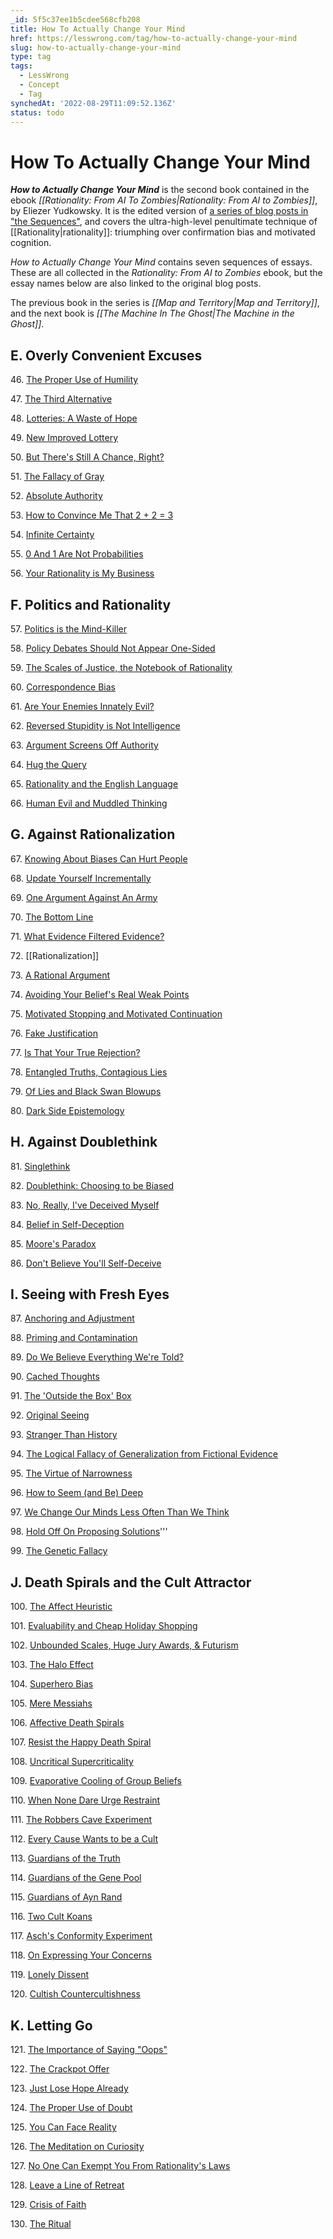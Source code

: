 ```yaml
---
_id: 5f5c37ee1b5cdee568cfb208
title: How To Actually Change Your Mind
href: https://lesswrong.com/tag/how-to-actually-change-your-mind
slug: how-to-actually-change-your-mind
type: tag
tags:
  - LessWrong
  - Concept
  - Tag
synchedAt: '2022-08-29T11:09:52.136Z'
status: todo
---
```


# How To Actually Change Your Mind

***How to Actually Change Your Mind*** is the second book contained in the ebook *[[Rationality: From AI To Zombies|Rationality: From AI to Zombies]]*, by Eliezer Yudkowsky. It is the edited version of [a series of blog posts in "the Sequences"](https://wiki.lesswrong.com/wiki/Original_sequences#How_to_Actually_Change_Your_Mind), and covers the ultra-high-level penultimate technique of [[Rationality|rationality]]: triumphing over confirmation bias and motivated cognition.

*How to Actually Change Your Mind* contains seven sequences of essays. These are all collected in the *Rationality: From AI to Zombies* ebook, but the essay names below are also linked to the original blog posts.

The previous book in the series is *[[Map and Territory|Map and Territory]]*, and the next book is *[[The Machine In The Ghost|The Machine in the Ghost]]*.

## E. Overly Convenient Excuses

46\. [The Proper Use of Humility](http://lesswrong.com/lw/gq/the_proper_use_of_humility/)

47\. [The Third Alternative](http://lesswrong.com/lw/hu/the_third_alternative/)

48\. [Lotteries: A Waste of Hope](http://lesswrong.com/lw/hl/lotteries_a_waste_of_hope/)

49\. [New Improved Lottery](http://lesswrong.com/lw/hm/new_improved_lottery/)

50\. [But There's Still A Chance, Right?](http://lesswrong.com/lw/ml/but_theres_still_a_chance_right/)

51\. [The Fallacy of Gray](http://lesswrong.com/lw/mm/the_fallacy_of_gray/)

52\. [Absolute Authority](http://lesswrong.com/lw/mn/absolute_authority/)

53\. [How to Convince Me That 2 + 2 = 3](http://lesswrong.com/lw/jr/how_to_convince_me_that_2_2_3/)

54\. [Infinite Certainty](http://lesswrong.com/lw/mo/infinite_certainty/)

55\. [0 And 1 Are Not Probabilities](http://lesswrong.com/lw/mp/0_and_1_are_not_probabilities/)

56\. [Your Rationality is My Business](http://lesswrong.com/lw/hn/your_rationality_is_my_business/)

## F. Politics and Rationality

57\. [Politics is the Mind-Killer](http://lesswrong.com/lw/gw/politics_is_the_mindkiller/)

58\. [Policy Debates Should Not Appear One-Sided](http://lesswrong.com/lw/gz/policy_debates_should_not_appear_onesided/)

59\. [The Scales of Justice, the Notebook of Rationality](http://lesswrong.com/lw/h1/the_scales_of_justice_the_notebook_of_rationality/)

60\. [Correspondence Bias](http://lesswrong.com/lw/hz/correspondence_bias/)

61\. [Are Your Enemies Innately Evil?](http://lesswrong.com/lw/i0/are_your_enemies_innately_evil/)

62\. [Reversed Stupidity is Not Intelligence](http://lesswrong.com/lw/lw/reversed_stupidity_is_not_intelligence/)

63\. [Argument Screens Off Authority](http://lesswrong.com/lw/lx/argument_screens_off_authority/)

64\. [Hug the Query](http://lesswrong.com/lw/ly/hug_the_query/)

65\. [Rationality and the English Language](http://lesswrong.com/lw/jc/rationality_and_the_english_language/)

66\. [Human Evil and Muddled Thinking](http://lesswrong.com/lw/jd/human_evil_and_muddled_thinking/)

## G. Against Rationalization

67\. [Knowing About Biases Can Hurt People](http://lesswrong.com/lw/he/knowing_about_biases_can_hurt_people/)

68\. [Update Yourself Incrementally](http://lesswrong.com/lw/ij/update_yourself_incrementally/)

69\. [One Argument Against An Army](http://lesswrong.com/lw/ik/one_argument_against_an_army/)

70\. [The Bottom Line](http://lesswrong.com/lw/js/the_bottom_line/)

71\. [What Evidence Filtered Evidence?](http://lesswrong.com/lw/jt/what_evidence_filtered_evidence/)

72\. [[Rationalization]]

73\. [A Rational Argument](http://lesswrong.com/lw/jw/a_rational_argument/)

74\. [Avoiding Your Belief's Real Weak Points](http://lesswrong.com/lw/jy/avoiding_your_beliefs_real_weak_points/)

75\. [Motivated Stopping and Motivated Continuation](http://lesswrong.com/lw/km/motivated_stopping_and_motivated_continuation/)

76\. [Fake Justification](http://lesswrong.com/lw/kq/fake_justification/)

77\. [Is That Your True Rejection?](http://lesswrong.com/lw/wj/is_that_your_true_rejection/)

78\. [Entangled Truths, Contagious Lies](http://lesswrong.com/lw/uw/entangled_truths_contagious_lies/)

79\. [Of Lies and Black Swan Blowups](http://lesswrong.com/lw/9a/of_lies_and_black_swan_blowups/)

80\. [Dark Side Epistemology](http://lesswrong.com/lw/uy/dark_side_epistemology/)

## H. Against Doublethink

81\. [Singlethink](http://lesswrong.com/lw/k0/singlethink/)

82\. [Doublethink: Choosing to be Biased](http://lesswrong.com/lw/je/doublethink_choosing_to_be_biased/)

83\. [No, Really, I've Deceived Myself](http://lesswrong.com/lw/r/no_really_ive_deceived_myself/)

84\. [Belief in Self-Deception](http://lesswrong.com/lw/s/belief_in_selfdeception/)

85\. [Moore's Paradox](http://lesswrong.com/lw/1f/moores_paradox/)

86\. [Don't Believe You'll Self-Deceive](http://lesswrong.com/lw/1o/dont_believe_youll_selfdeceive/)

## I. Seeing with Fresh Eyes

87\. [Anchoring and Adjustment](http://lesswrong.com/lw/j7/anchoring_and_adjustment/)

88\. [Priming and Contamination](http://lesswrong.com/lw/k3/priming_and_contamination/)

89\. [Do We Believe Everything We're Told?](http://lesswrong.com/lw/k4/do_we_believe_everything_were_told/)

90\. [Cached Thoughts](http://lesswrong.com/lw/k5/cached_thoughts/)

91\. [The 'Outside the Box' Box](http://lesswrong.com/lw/k6/the_outside_the_box_box/)

92\. [Original Seeing](http://lesswrong.com/lw/k7/original_seeing/)

93\. [Stranger Than History](http://lesswrong.com/lw/j1/stranger_than_history/)

94\. [The Logical Fallacy of Generalization from Fictional Evidence](http://lesswrong.com/lw/k9/the_logical_fallacy_of_generalization_from/)

95\. [The Virtue of Narrowness](http://lesswrong.com/lw/ic/the_virtue_of_narrowness/)

96\. [How to Seem (and Be) Deep](http://lesswrong.com/lw/k8/how_to_seem_and_be_deep/)

97\. [We Change Our Minds Less Often Than We Think](http://lesswrong.com/lw/jx/we_change_our_minds_less_often_than_we_think/)

98\. [Hold Off On Proposing Solutions](http://lesswrong.com/lw/ka/hold_off_on_proposing_solutions/)'''

99\. [The Genetic Fallacy](http://lesswrong.com/lw/s3/the_genetic_fallacy/)

## J. Death Spirals and the Cult Attractor

100\. [The Affect Heuristic](http://lesswrong.com/lw/lg/the_affect_heuristic/)

101\. [Evaluability and Cheap Holiday Shopping](http://lesswrong.com/lw/lh/evaluability_and_cheap_holiday_shopping/)

102\. [Unbounded Scales, Huge Jury Awards, & Futurism](http://lesswrong.com/lw/li/unbounded_scales_huge_jury_awards_futurism/)

103\. [The Halo Effect](http://lesswrong.com/lw/lj/the_halo_effect/)

104\. [Superhero Bias](http://lesswrong.com/lw/lk/superhero_bias/)

105\. [Mere Messiahs](http://lesswrong.com/lw/ll/mere_messiahs/)

106\. [Affective Death Spirals](http://lesswrong.com/lw/lm/affective_death_spirals/)

107\. [Resist the Happy Death Spiral](http://lesswrong.com/lw/ln/resist_the_happy_death_spiral/)

108\. [Uncritical Supercriticality](http://lesswrong.com/lw/lo/uncritical_supercriticality/)

109\. [Evaporative Cooling of Group Beliefs](http://lesswrong.com/lw/lr/evaporative_cooling_of_group_beliefs/)

110\. [When None Dare Urge Restraint](http://lesswrong.com/lw/ls/when_none_dare_urge_restraint/)

111\. [The Robbers Cave Experiment](http://lesswrong.com/lw/lt/the_robbers_cave_experiment/)

112\. [Every Cause Wants to be a Cult](http://lesswrong.com/lw/lv/every_cause_wants_to_be_a_cult/)

113\. [Guardians of the Truth](http://lesswrong.com/lw/lz/guardians_of_the_truth/)

114\. [Guardians of the Gene Pool](http://lesswrong.com/lw/m0/guardians_of_the_gene_pool/)

115\. [Guardians of Ayn Rand](http://lesswrong.com/lw/m1/guardians_of_ayn_rand/)

116\. [Two Cult Koans](http://lesswrong.com/lw/m4/two_cult_koans/)

117\. [Asch's Conformity Experiment](http://lesswrong.com/lw/m9/aschs_conformity_experiment/)

118\. [On Expressing Your Concerns](http://lesswrong.com/lw/ma/on_expressing_your_concerns/)

119\. [Lonely Dissent](http://lesswrong.com/lw/mb/lonely_dissent/)

120\. [Cultish Countercultishness](http://lesswrong.com/lw/md/cultish_countercultishness/)

## K. Letting Go

121\. [The Importance of Saying "Oops"](http://lesswrong.com/lw/i9/the_importance_of_saying_oops/)

122\. [The Crackpot Offer](http://lesswrong.com/lw/j8/the_crackpot_offer/)

123\. [Just Lose Hope Already](http://lesswrong.com/lw/gx/just_lose_hope_already/)

124\. [The Proper Use of Doubt](http://lesswrong.com/lw/ib/the_proper_use_of_doubt/)

125\. [You Can Face Reality](http://lesswrong.com/lw/id/you_can_face_reality/)

126\. [The Meditation on Curiosity](http://lesswrong.com/lw/jz/the_meditation_on_curiosity/)

127\. [No One Can Exempt You From Rationality's Laws](http://lesswrong.com/lw/k1/no_one_can_exempt_you_from_rationalitys_laws/)

128\. [Leave a Line of Retreat](http://lesswrong.com/lw/o4/leave_a_line_of_retreat/)

129\. [Crisis of Faith](http://lesswrong.com/lw/ur/crisis_of_faith/)

130\. [The Ritual](http://lesswrong.com/lw/us/the_ritual/)
